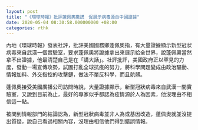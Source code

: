 ```yaml
---
layout: post
title: "《環球時報》批評蓬佩奧撒謊　促展示病毒源自中國證據"
date: 2020-05-04 08:30:58.000000000 +08:00
categories: rthk
---
```


內地《環球時報》發表社評，批評美國國務卿蓬佩奧指，有大量證據顯示新型冠狀病毒來自武漢一個實驗室，要求蓬佩奧將證據拿出來展示給全世界，說蓬佩奧當然拿不出證據，他最清楚自己是在「講大話」。社評批評，美國政府正以罕見的力度，發動一場宣傳攻勢，試圖打亂全球抗疫的努力，將科學問題變成由政治驅動、情報加料、外交指控的攻擊鏈，做法不單反科學，而且骯髒。

蓬佩奧接受美國廣播公司訪問時說，大量證據顯示，新型冠狀病毒來自武漢一間實驗室，又說到目前為止，最好的專家似乎都認為疫情源於人為因素，他沒理由不相信這一點。

被問到情報部門的結論認為，新型冠狀病毒並非人為或基因改造，蓬佩奧就並沒提出質疑，說自己看過相關內容，沒理由相信他們得到錯誤情報。
